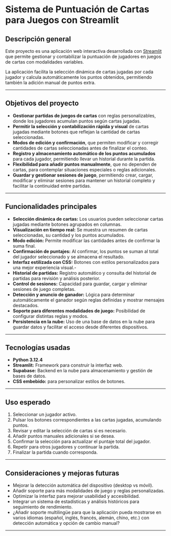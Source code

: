 # Sistema de Puntuación de Cartas para Juegos con Streamlit

## Descripción general

Este proyecto es una aplicación web interactiva desarrollada con [Streamlit](https://streamlit.io/) que permite gestionar y contabilizar la puntuación de jugadores en juegos de cartas con modalidades variables. 

La aplicación facilita la selección dinámica de cartas jugadas por cada jugador y calcula automáticamente los puntos obtenidos, permitiendo también la adición manual de puntos extra.

---

## Objetivos del proyecto

- **Gestionar partidas de juegos de cartas** con reglas personalizables, donde los jugadores acumulan puntos según cartas jugadas.
- **Permitir la selección y contabilización rápida y visual** de cartas jugadas mediante botones que reflejan la cantidad de cartas seleccionadas.
- **Modos de edición y confirmación**, que permiten modificar y corregir cantidades de cartas seleccionadas antes de finalizar el conteo.
- **Registro y almacenamiento automático de los puntos acumulados** para cada jugador, permitiendo llevar un historial durante la partida.
- **Flexibilidad para añadir puntos manualmente**, que no dependen de cartas, para contemplar situaciones especiales o reglas adicionales.
- **Guardar y gestionar sesiones de juego**, permitiendo crear, cargar, modificar y eliminar sesiones para mantener un historial completo y facilitar la continuidad entre partidas.

---

## Funcionalidades principales

- **Selección dinámica de cartas:** Los usuarios pueden seleccionar cartas jugadas mediante botones agrupados en columnas.
- **Visualización en tiempo real:** Se muestra un resumen de cartas seleccionadas, su cantidad y los puntos acumulados.
- **Modo edición:** Permite modificar las cantidades antes de confirmar la suma final.
- **Confirmación de puntajes:** Al confirmar, los puntos se suman al total del jugador seleccionado y se almacena el resultado.
- **Interfaz estilizada con CSS:** Botones con estilos personalizados para una mejor experiencia visual.- 
- **Historial de partidas:** Registro automático y consulta del historial de partidas para revisión y análisis posterior.
- **Control de sesiones:** Capacidad para guardar, cargar y eliminar sesiones de juego completas.
- **Detección y anuncio de ganador:** Lógica para determinar automáticamente el ganador según reglas definidas y mostrar mensajes destacados.
- **Soporte para diferentes modalidades de juego:** Posibilidad de configurar distintas reglas y modos.
- **Persistencia en la nube:** Uso de una base de datos en la nube para guardar datos y facilitar el acceso desde diferentes dispositivos.

---

## Tecnologías usadas

- **Python 3.12.4**
- **Streamlit:** Framework para construir la interfaz web.
- **Supabase:** Backend en la nube para almacenamiento y gestión de bases de datos.
- **CSS embebido:** para personalizar estilos de botones.

---

## Uso esperado

1. Seleccionar un jugador activo.
2. Pulsar los botones correspondientes a las cartas jugadas, acumulando puntos.
3. Revisar y editar la selección de cartas si es necesario.
4. Añadir puntos manuales adicionales si se desea.
5. Confirmar la selección para actualizar el puntaje total del jugador.
6. Repetir para otros jugadores y continuar la partida.
7. Finalizar la partida cuando corresponda.

---

## Consideraciones y mejoras futuras

- Mejorar la detección automática del dispositivo (desktop vs móvil).
- Añadir soporte para más modalidades de juego y reglas personalizadas.
- Optimizar la interfaz para mejorar usabilidad y accesibilidad.
- Integrar un sistema de estadísticas y análisis históricos para seguimiento de rendimiento.
- ¿Añadir soporte multilingüe para que la aplicación pueda mostrarse en varios idiomas (español, inglés, francés, alemán, chino, etc.) con detección automática y opción de cambio manual?

---
<!--
## Demo en línea

Puedes probar la aplicación en línea aquí:  
[https://puntoslive.streamlit.app/](https://puntoslive.streamlit.app/)
-->

